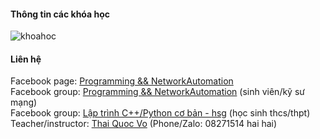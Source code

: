 #### Thông tin các khóa học
![khoahoc](https://scontent.fhan2-4.fna.fbcdn.net/v/t1.6435-9/153605618_113159460818248_7297268874083151530_n.jpg?_nc_cat=105&ccb=1-3&_nc_sid=730e14&_nc_ohc=AGcRj-g6zz0AX9-nMR4&_nc_ht=scontent.fhan2-4.fna&oh=26d82f81a16d02e24b7cbaf69092d077&oe=60B34AB1)                
          

#### Liên hệ
Facebook page: [Programming && NetworkAutomation](https://www.facebook.com/programmingna2001/)      
Facebook group: [Programming && NetworkAutomation](https://www.facebook.com/groups/programmingna2001/)  (sinh viên/kỹ sư mạng)    
Facebook group: [Lập trình C++/Python cơ bản - hsg](https://www.facebook.com/groups/programming2001/)       (học sinh thcs/thpt)   
Teacher/instructor: [Thai Quoc Vo](https://www.facebook.com/thaiquocvo2001) (Phone/Zalo: 08271514 hai hai) 
